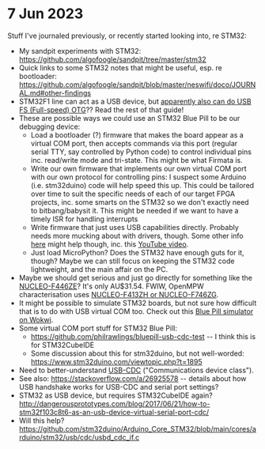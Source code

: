 # 7 Jun 2023

Stuff I've journaled previously, or recently started looking into, re STM32:
*   My sandpit experiments with STM32: https://github.com/algofoogle/sandpit/tree/master/stm32
*   Quick links to some STM32 notes that might be useful, esp. re bootloader: https://github.com/algofoogle/sandpit/blob/master/neswifi/doco/JOURNAL.md#other-findings
*   STM32F1 line can act as a USB device, but [apparently also can do USB FS (Full-speed) OTG](https://wiki.st.com/stm32mcu/wiki/Introduction_to_USB_with_STM32#STM32_compliant_with_USB)?? Read the rest of that guide!
*   These are possible ways we could use an STM32 Blue Pill to be our debugging device:
    *   Load a bootloader (?) firmware that makes the board appear as a virtual COM port,
        then accepts commands via this port (regular serial TTY, say controlled by Python code)
        to control individual pins inc. read/write mode and tri-state.
        This might be what Firmata is.
    *   Write our own firmware that implements our own virtual COM port with our own protocol
        for controlling pins: I suspect some Arduino (i.e. stm32duino) code will help speed
        this up. This could be tailored over time to suit the specific needs of
        each of our target FPGA projects, inc. some smarts on the STM32 so we don't exactly
        need to bitbang/babysit it. This might be needed if we want to have a timely ISR
        for handling interrupts 
    *   Write firmware that just uses USB capabilities directly. Probably needs more mucking
        about with drivers, though. Some other info [here](https://controllerstech.com/send-and-receive-data-to-pc-without-uart-stm32-usb-com/) might help though,
        inc. this [YouTube video](https://youtu.be/92A98iEFmaA).
    *   Just load MicroPython? Does the STM32 have enough guts for it, though? Maybe we can
        still focus on keeping the STM32 code lightweight, and the main affair on the PC.
*   Maybe we should get serious and just go directly for something like the
    [NUCLEO-F446ZE](https://www.digikey.com.au/en/products/detail/stmicroelectronics/NUCLEO-F446ZE/5806778)?
    It's only AU$31.54. FWIW, OpenMPW characterisation uses
    [NUCLEO-F413ZH or NUCLEO-F746ZG](https://github.com/efabless/caravel_board/tree/main/firmware_vex/nucleo#components).
*   It might be possible to simulate STM32 boards, but not sure how difficult that is to do
    with USB virtual COM too. Check out this [Blue Pill simulator on Wokwi](https://wokwi.com/projects/334824244586218068).
*   Some virtual COM port stuff for STM32 Blue Pill:
    *   https://github.com/philrawlings/bluepill-usb-cdc-test -- I think this is for STM32CubeIDE
    *   Some discussion about this for stm32duino, but not well-worded: https://www.stm32duino.com/viewtopic.php?t=1895
*   Need to better-understand [USB-CDC](https://en.wikipedia.org/wiki/USB_communications_device_class) ("Communications device class").
*   See also: https://stackoverflow.com/a/26925578 -- details about how USB handshake works for USB-CDC and serial port settings?
*   STM32 as USB device, but requires STM32CubeIDE again? http://dangerousprototypes.com/blog/2017/06/21/how-to-stm32f103c8t6-as-an-usb-device-virtual-serial-port-cdc/
*   Will this help? https://github.com/stm32duino/Arduino_Core_STM32/blob/main/cores/arduino/stm32/usb/cdc/usbd_cdc_if.c

